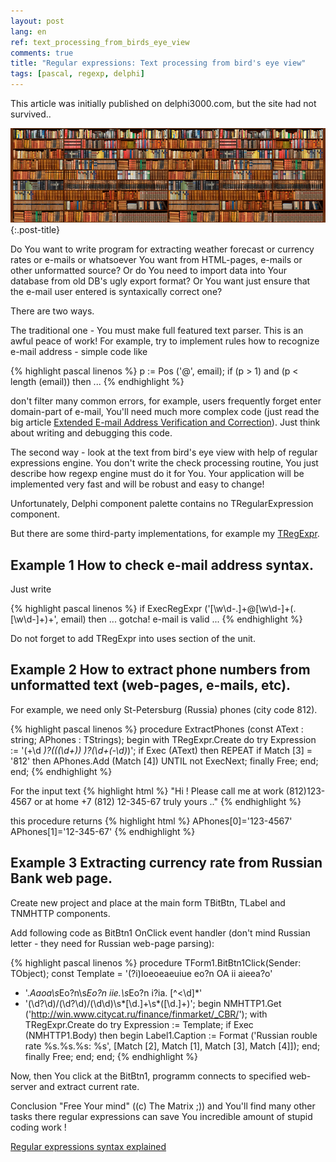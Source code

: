 ```yaml
---
layout: post
lang: en
ref: text_processing_from_birds_eye_view
comments: true
title: "Regular expressions: Text processing from bird's eye view"
tags: [pascal, regexp, delphi]
---
```


This article was initially published on delphi3000.com, but the site had not survived..

![](/images/bookshelves.png){:.post-title}

Do You want to write program for extracting weather forecast or currency rates or e-mails or whatsoever You want from HTML-pages, e-mails or other unformatted source? Or do You need to import data into Your database from old DB's ugly export format? Or You want just ensure that the e-mail user entered is syntaxically correct one?

There are two ways.

The traditional one - You must make full featured text parser. This is an awful peace of work!
For example, try to implement rules how to recognize e-mail address - simple code like

{% highlight pascal linenos %}
p := Pos ('@', email);
if (p > 1) and (p < length (email))
  then ...
{% endhighlight %}

don't filter many common errors, for example, users frequently forget enter domain-part
of e-mail, You'll need much more complex code (just read the big article
[Extended E-mail Address Verification and Correction](http://delphi-kb.blogspot.ru/2005/11/extended-e-mail-address-verification.html)).
Just think about writing and debugging this code.

The second way - look at the text from bird's eye view with help of regular expressions engine. You don't write the check processing routine, You just describe how regexp engine must do it for You. Your application will be implemented very fast and will be robust and easy to change!

Unfortunately, Delphi component palette contains no TRegularExpression component.

But there are some third-party implementations, for example my [TRegExpr](http://regexpstudio.com).

## Example 1 How to check e-mail address syntax.
Just write

{% highlight pascal linenos %}
if ExecRegExpr ('[\w\d\-\.]+@[\w\d\-]+(\.[\w\d\-]+)+', email)
    then ... gotcha! e-mail is valid ...
{% endhighlight %}

Do not forget to add TRegExpr into uses section of the unit.

## Example 2 How to extract phone numbers from unformatted text (web-pages, e-mails, etc).
For example, we need only St-Petersburg (Russia) phones (city code 812).

{% highlight pascal linenos %}
procedure ExtractPhones (const AText : string; APhones : TStrings);
begin
  with TRegExpr.Create do try
     Expression := '(\+\d *)?(\((\d+)\) *)?(\d+(-\d*)*)';
     if Exec (AText) then
      REPEAT
        if Match [3] = '812'
         then APhones.Add (Match [4])
      UNTIL not ExecNext;
    finally Free;
   end;
end;
{% endhighlight %}

For the input text
{% highlight html %}
"Hi !
Please call me at work (812)123-4567 or at home +7 (812) 12-345-67
truly yours .."
{% endhighlight %}

this procedure returns
{% highlight html %}
APhones[0]='123-4567'
APhones[1]='12-345-67'
{% endhighlight %}

## Example 3 Extracting currency rate from Russian Bank web page.

Create new project and place at the main form TBitBtn, TLabel and TNMHTTP components.

Add following code as BitBtn1 OnClick event handler (don't mind Russian letter - they need for Russian web-page parsing):

{% highlight pascal linenos %}
procedure TForm1.BitBtn1Click(Sender: TObject);
const
  Template = '(?i)Ioeoeaeuiue eo?n OA ii aieea?o'
   + '.*Aaoa\s*Eo?n\s*Eo?n iie.\s*Eo?n i?ia. [^<\d]*'
   + '(\d?\d)/(\d?\d)/(\d\d)\s*[\d.]+\s*([\d.]+)';
begin
  NMHTTP1.Get ('http://win.www.citycat.ru/finance/finmarket/_CBR/');
  with TRegExpr.Create do try
     Expression := Template;
     if Exec (NMHTTP1.Body) then begin
       Label1.Caption := Format ('Russian rouble rate %s.%s.%s: %s',
         [Match [2], Match [1], Match [3], Match [4]]);
      end;
    finally Free;
   end;
end;
{% endhighlight %}

Now, then You click at the BitBtn1, programm connects to specified web-server and extract current rate.

Conclusion
"Free Your mind" ((c) The Matrix ;)) and You'll find many other tasks there regular expressions can save You incredible amount of stupid coding work !

[Regular expressions syntax explained](http://regexpstudio.com/en/regexp_syntax.html)

